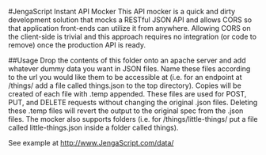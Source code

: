 #JengaScript Instant API Mocker
This API mocker is a quick and dirty development solution that mocks a RESTful JSON API and allows CORS so that application front-ends can utilize it from anywhere. Allowing CORS on the client-side is trivial and this approach requires no integration (or code to remove) once the production API is ready.

##Usage
Drop the contents of this folder onto an apache server and add whatever dummy data you want in JSON files.
Name these files according to the url you would like them to be accessible at (i.e. for an endpoint at /things/ add a file called things.json to the top directory).
Copies will be created of each file with .temp appended. These files are used for POST, PUT, and DELETE requests without changing the original .json files. Deleting these .temp files will revert the output to the original spec from the .json files.
The mocker also supports folders (i.e. for /things/little-things/ put a file called little-things.json inside a folder called things).

See example at http://www.JengaScript.com/data/
